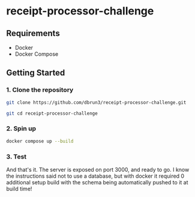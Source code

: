 # receipt-processor-challenge

## Requirements

- Docker
- Docker Compose

## Getting Started

### 1. Clone the repository

```bash
git clone https://github.com/dbrun3/receipt-processor-challenge.git

git cd receipt-processor-challenge
```

### 2. Spin up

```bash
docker compose up --build
```

### 3. Test

And that's it. The server is exposed on port 3000, and ready to go. I know the instructions said not to use a database, but with docker it required 0 additional setup build with the schema being automatically pushed to it at build time!